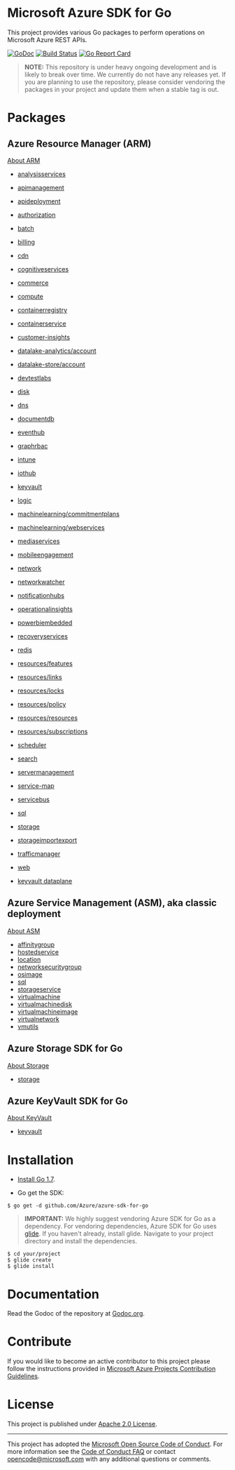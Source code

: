 # Microsoft Azure SDK for Go

This project provides various Go packages to perform operations
on Microsoft Azure REST APIs.

[![GoDoc](https://godoc.org/github.com/Azure/azure-sdk-for-go?status.svg)](https://godoc.org/github.com/Azure/azure-sdk-for-go) [![Build Status](https://travis-ci.org/Azure/azure-sdk-for-go.svg?branch=master)](https://travis-ci.org/Azure/azure-sdk-for-go) [![Go Report Card](https://goreportcard.com/badge/github.com/Azure/azure-sdk-for-go)](https://goreportcard.com/report/github.com/Azure/azure-sdk-for-go)

> **NOTE:** This repository is under heavy ongoing development and
is likely to break over time. We currently do not have any releases
yet. If you are planning to use the repository, please consider vendoring
the packages in your project and update them when a stable tag is out.

# Packages

## Azure Resource Manager (ARM)

[About ARM](/arm/README.md)

- [analysisservices](/arm/analysisservices)
- [apimanagement](/arm/apimanagement)
- [apideployment](/arm/apideployment)
- [authorization](/arm/authorization)
- [batch](/arm/batch)
- [billing](/arm/billing)
- [cdn](/arm/cdn)
- [cognitiveservices](/arm/cognitiveservices)
- [commerce](/arm/commerce)
- [compute](/arm/compute)
- [containerregistry](/arm/containerregistry)
- [containerservice](/arm/containerservice)
- [customer-insights](/arm/customer-insights)
- [datalake-analytics/account](/arm/datalake-analytics/account)
- [datalake-store/account](/arm/datalake-store/account)
- [devtestlabs](/arm/devtestlabs)
- [disk](/arm/disk)
- [dns](/arm/dns)
- [documentdb](/arm/documentdb)
- [eventhub](/arm/eventhub)
- [graphrbac](/arm/graphrbac)
- [intune](/arm/intune)
- [iothub](/arm/iothub)
- [keyvault](/arm/keyvault)
- [logic](/arm/logic)
- [machinelearning/commitmentplans](/arm/machinelearning/commitmentplans)
- [machinelearning/webservices](/arm/machinelearning/webservices)
- [mediaservices](/arm/mediaservices)
- [mobileengagement](/arm/mobileengagement)
- [network](/arm/network)
- [networkwatcher](/arm/networkwatcher)
- [notificationhubs](/arm/notificationhubs)
- [operationalinsights](/arm/operationalinsights)
- [powerbiembedded](/arm/powerbiembedded)
- [recoveryservices](/arm/recoveryservices)
- [redis](/arm/redis)
- [resources/features](/arm/resources/features)
- [resources/links](/arm/resources/links)
- [resources/locks](/arm/resources/locks)
- [resources/policy](/arm/resources/policy)
- [resources/resources](/arm/resources/resources)
- [resources/subscriptions](/arm/resources/subscriptions)
- [scheduler](/arm/scheduler)
- [search](/arm/search)
- [servermanagement](/arm/servermanagement)
- [service-map](/arm/service-map)
- [servicebus](/arm/servicebus)
- [sql](/arm/sql)
- [storage](/arm/storage)
- [storageimportexport](/arm/storageimportexport)
- [trafficmanager](/arm/trafficmanager)
- [web](/arm/web)

- [keyvault dataplane](/dataplane/keyvault)

## Azure Service Management (ASM), aka classic deployment

[About ASM](/management/README.md)

- [affinitygroup](/management/affinitygroup)
- [hostedservice](/management/hostedservice)
- [location](/management/location)
- [networksecuritygroup](/management/networksecuritygroup)
- [osimage](/management/osimage)
- [sql](/management/sql)
- [storageservice](/management/storageservice)
- [virtualmachine](/management/virtualmachine)
- [virtualmachinedisk](/management/virtualmachinedisk)
- [virtualmachineimage](/management/virtualmachineimage)
- [virtualnetwork](/management/virtualnetwork)
- [vmutils](/management/vmutils)

## Azure Storage SDK for Go

[About Storage](/storage/README.md)

- [storage](/storage)

## Azure KeyVault SDK for Go

[About KeyVault](/keyvault/README.md)
- [keyvault](/keyvault)

# Installation

- [Install Go 1.7](https://golang.org/dl/).

- Go get the SDK:

```
$ go get -d github.com/Azure/azure-sdk-for-go
```

> **IMPORTANT:** We highly suggest vendoring Azure SDK for Go as a dependency. For vendoring dependencies, Azure SDK for Go uses [glide](https://github.com/Masterminds/glide). If you haven't already, install glide. Navigate to your project directory and install the dependencies.

```
$ cd your/project
$ glide create
$ glide install
```

# Documentation

Read the Godoc of the repository at [Godoc.org](http://godoc.org/github.com/Azure/azure-sdk-for-go/).

# Contribute

If you would like to become an active contributor to this project please follow the instructions provided in [Microsoft Azure Projects Contribution Guidelines](http://azure.github.io/guidelines/).

# License

This project is published under [Apache 2.0 License](LICENSE).

-----
This project has adopted the [Microsoft Open Source Code of Conduct](https://opensource.microsoft.com/codeofconduct/). For more information see the [Code of Conduct FAQ](https://opensource.microsoft.com/codeofconduct/faq/) or contact [opencode@microsoft.com](mailto:opencode@microsoft.com) with any additional questions or comments.
